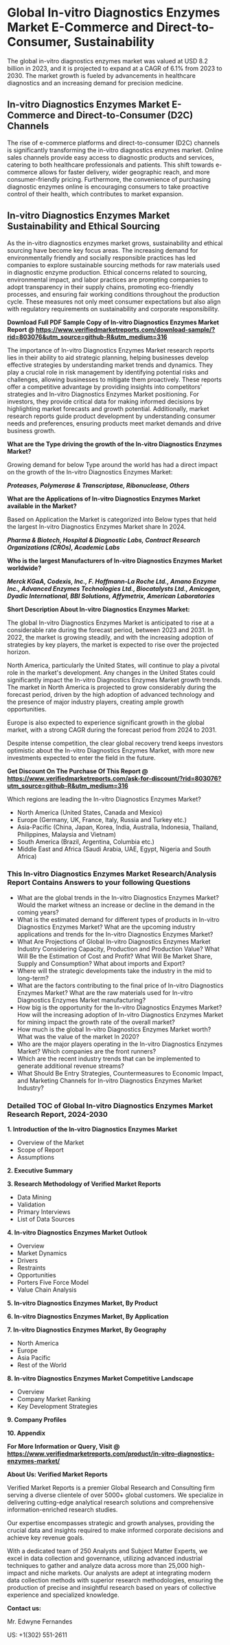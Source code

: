 <h1>Global In-vitro Diagnostics Enzymes Market E-Commerce and Direct-to-Consumer, Sustainability</h1><p class=""><p>The global in-vitro diagnostics enzymes market was valued at USD 8.2 billion in 2023, and it is projected to expand at a CAGR of 6.1% from 2023 to 2030. The market growth is fueled by advancements in healthcare diagnostics and an increasing demand for precision medicine.</p><h2>In-vitro Diagnostics Enzymes Market E-Commerce and Direct-to-Consumer (D2C) Channels</h2><p>The rise of e-commerce platforms and direct-to-consumer (D2C) channels is significantly transforming the in-vitro diagnostics enzymes market. Online sales channels provide easy access to diagnostic products and services, catering to both healthcare professionals and patients. This shift towards e-commerce allows for faster delivery, wider geographic reach, and more consumer-friendly pricing. Furthermore, the convenience of purchasing diagnostic enzymes online is encouraging consumers to take proactive control of their health, which contributes to market expansion.</p><h2>In-vitro Diagnostics Enzymes Market Sustainability and Ethical Sourcing</h2><p>As the in-vitro diagnostics enzymes market grows, sustainability and ethical sourcing have become key focus areas. The increasing demand for environmentally friendly and socially responsible practices has led companies to explore sustainable sourcing methods for raw materials used in diagnostic enzyme production. Ethical concerns related to sourcing, environmental impact, and labor practices are prompting companies to adopt transparency in their supply chains, promoting eco-friendly processes, and ensuring fair working conditions throughout the production cycle. These measures not only meet consumer expectations but also align with regulatory requirements on sustainability and corporate responsibility.</p></p><p class=""><strong>Download Full PDF Sample Copy of In-vitro Diagnostics Enzymes Market Report @ <a href="https://www.verifiedmarketreports.com/download-sample/?rid=803076&utm_source=github-R&utm_medium=316" target="_blank">https://www.verifiedmarketreports.com/download-sample/?rid=803076&utm_source=github-R&utm_medium=316</a></strong></p><p>The importance of&nbsp;In-vitro Diagnostics Enzymes Market research reports lies in their ability to aid strategic planning, helping businesses develop effective strategies by understanding market trends and dynamics. They play a crucial role in risk management by identifying potential risks and challenges, allowing businesses to mitigate them proactively. These reports offer a competitive advantage by providing insights into competitors' strategies and In-vitro Diagnostics Enzymes Market positioning. For investors, they provide critical data for making informed decisions by highlighting market forecasts and growth potential. Additionally, market research reports guide product development by understanding consumer needs and preferences, ensuring products meet market demands and drive business growth.</p><p><strong>What are the&nbsp;Type driving the growth of the In-vitro Diagnostics Enzymes Market?</strong></p><p id="" class="">Growing demand for below Type around the world has had a direct impact on the growth of the In-vitro Diagnostics Enzymes Market:</p><p class=""><em><strong>Proteases, Polymerase & Transcriptase, Ribonuclease, Others</strong></em></p><p class=""><strong>What are the&nbsp;Applications&nbsp;of In-vitro Diagnostics Enzymes Market available in the Market?</strong></p><p id="" class="">Based on Application the Market is categorized into Below types that held the largest In-vitro Diagnostics Enzymes Market share In 2024.</p><p class=""><em><strong>Pharma & Biotech, Hospital & Diagnostic Labs, Contract Research Organizations (CROs), Academic Labs</strong></em></p><p class=""><strong>Who is the largest Manufacturers of In-vitro Diagnostics Enzymes Market worldwide?</strong></p><p><em><strong>Merck KGaA, Codexis, Inc., F. Hoffmann-La Roche Ltd., Amano Enzyme Inc., Advanced Enzymes Technologies Ltd., Biocatalysts Ltd., Amicogen, Dyadic International, BBI Solutions, Affymetrix, American Laboratories</strong></em></p><p id="" class=""><strong>Short Description About In-vitro Diagnostics Enzymes Market:</strong></p><p>The global In-vitro Diagnostics Enzymes Market is anticipated to rise at a considerable rate during the forecast period, between 2023 and 2031. In 2022, the market is growing steadily, and with the increasing adoption of strategies by key players, the market is expected to rise over the projected horizon.</p><p>North America, particularly the United States, will continue to play a pivotal role in the market's development. Any changes in the United States could significantly impact the In-vitro Diagnostics Enzymes Market growth trends. The market in North America is projected to grow considerably during the forecast period, driven by the high adoption of advanced technology and the presence of major industry players, creating ample growth opportunities.</p><p>Europe is also expected to experience significant growth in the global market, with a strong CAGR during the forecast period from 2024 to 2031.</p><p>Despite intense competition, the clear global recovery trend keeps investors optimistic about the In-vitro Diagnostics Enzymes Market, with more new investments expected to enter the field in the future.</p><p id="" class=""><strong>Get Discount On The Purchase Of This Report @ <a href="https://www.verifiedmarketreports.com/ask-for-discount/?rid=803076?utm_source=github-R&utm_medium=316" target="_blank">https://www.verifiedmarketreports.com/ask-for-discount/?rid=803076?utm_source=github-R&utm_medium=316</a></strong></p><p class="">Which regions are leading the In-vitro Diagnostics Enzymes Market?</p><ul><li>North America (United States, Canada and Mexico)</li><li>Europe (Germany, UK, France, Italy, Russia and Turkey etc.)</li><li>Asia-Pacific (China, Japan, Korea, India, Australia, Indonesia, Thailand, Philippines, Malaysia and Vietnam)</li><li>South America (Brazil, Argentina, Columbia etc.)</li><li>Middle East and Africa (Saudi Arabia, UAE, Egypt, Nigeria and South Africa)</li></ul><h3 id="" class="">This In-vitro Diagnostics Enzymes Market Research/Analysis Report Contains Answers to your following Questions</h3><ul><li>What are the global trends in the In-vitro Diagnostics Enzymes Market? Would the market witness an increase or decline in the demand in the coming years?</li><li>What is the estimated demand for different types of products in In-vitro Diagnostics Enzymes Market? What are the upcoming industry applications and trends for the In-vitro Diagnostics Enzymes Market?</li><li>What Are Projections of Global In-vitro Diagnostics Enzymes Market Industry Considering Capacity, Production and Production Value? What Will Be the Estimation of Cost and Profit? What Will Be Market Share, Supply and Consumption? What about imports and Export?</li><li>Where will the strategic developments take the industry in the mid to long-term?</li><li>What are the factors contributing to the final price of In-vitro Diagnostics Enzymes Market? What are the raw materials used for In-vitro Diagnostics Enzymes Market manufacturing?</li><li>How big is the opportunity for the In-vitro Diagnostics Enzymes Market? How will the increasing adoption of In-vitro Diagnostics Enzymes Market for mining impact the growth rate of the overall market?</li><li>How much is the global In-vitro Diagnostics Enzymes Market worth? What was the value of the market In 2020?</li><li>Who are the major players operating in the In-vitro Diagnostics Enzymes Market? Which companies are the front runners?</li><li>Which are the recent industry trends that can be implemented to generate additional revenue streams?</li><li>What Should Be Entry Strategies, Countermeasures to Economic Impact, and Marketing Channels for In-vitro Diagnostics Enzymes Market Industry?</li></ul><h3 id="" class="">Detailed TOC of Global In-vitro Diagnostics Enzymes Market Research Report, 2024-2030</h3><p id="" class=""><strong>1. Introduction of the In-vitro Diagnostics Enzymes Market</strong></p><ul><li>Overview of the Market</li><li>Scope of Report</li><li>Assumptions</li></ul><p id="" class=""><strong>2. Executive Summary</strong></p><p id="" class=""><strong>3. Research Methodology of Verified Market Reports</strong></p><ul><li>Data Mining</li><li>Validation</li><li>Primary Interviews</li><li>List of Data Sources</li></ul><p id="" class=""><strong>4. In-vitro Diagnostics Enzymes Market Outlook</strong></p><ul><li>Overview</li><li>Market Dynamics</li><li>Drivers</li><li>Restraints</li><li>Opportunities</li><li>Porters Five Force Model</li><li>Value Chain Analysis</li></ul><p id="" class=""><strong>5. In-vitro Diagnostics Enzymes Market, By Product</strong></p><p id="" class=""><strong>6. In-vitro Diagnostics Enzymes Market, By Application</strong></p><p id="" class=""><strong>7. In-vitro Diagnostics Enzymes Market, By Geography</strong></p><ul><li>North America</li><li>Europe</li><li>Asia Pacific</li><li>Rest of the World</li></ul><p id="" class=""><strong>8. In-vitro Diagnostics Enzymes Market Competitive Landscape</strong></p><ul><li>Overview</li><li>Company Market Ranking</li><li>Key Development Strategies</li></ul><p id="" class=""><strong>9. Company Profiles</strong></p><p id="" class=""><strong>10. Appendix</strong></p><p id="" class=""><strong>For More Information or Query, Visit @ <a href="https://www.verifiedmarketreports.com/product/in-vitro-diagnostics-enzymes-market/" target="_blank">https://www.verifiedmarketreports.com/product/in-vitro-diagnostics-enzymes-market/</a></strong></p><p id="" class=""><strong>About Us: Verified Market Reports</strong></p><p id="" class="">Verified Market Reports is a premier Global Research and Consulting firm serving a diverse clientele of over 5000+ global customers. We specialize in delivering cutting-edge analytical research solutions and comprehensive information-enriched research studies.</p><p id="" class="">Our expertise encompasses strategic and growth analyses, providing the crucial data and insights required to make informed corporate decisions and achieve key revenue goals.</p><p id="" class="">With a dedicated team of 250 Analysts and Subject Matter Experts, we excel in data collection and governance, utilizing advanced industrial techniques to gather and analyze data across more than 25,000 high-impact and niche markets. Our analysts are adept at integrating modern data collection methods with superior research methodologies, ensuring the production of precise and insightful research based on years of collective experience and specialized knowledge.</p><p id="" class=""><strong>Contact us:</strong></p><p id="" class="">Mr. Edwyne Fernandes</p><p id="" class="">US: +1(302) 551-2611</p>